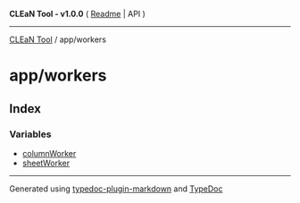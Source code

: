 **CLEaN Tool - v1.0.0** ( [Readme](../../README.md) \| API )

***

[CLEaN Tool](../../modules.md) / app/workers

# app/workers

## Index

### Variables

- [columnWorker](variables/columnWorker.md)
- [sheetWorker](variables/sheetWorker.md)

***

Generated using [typedoc-plugin-markdown](https://www.npmjs.com/package/typedoc-plugin-markdown) and [TypeDoc](https://typedoc.org/)
